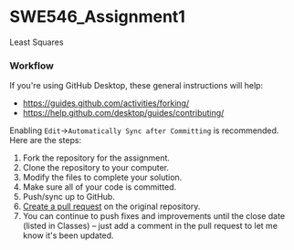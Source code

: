 # SWE546_Assignment1
Least Squares


### Workflow

If you're using GitHub Desktop, these general instructions will help:

* <https://guides.github.com/activities/forking/>
* <https://help.github.com/desktop/guides/contributing/>

Enabling `Edit`->`Automatically Sync after Committing` is recommended. Here are the steps:

1. Fork the repository for the assignment.
1. Clone the repository to your computer.
1. Modify the files to complete your solution.
1. Make sure all of your code is committed.
1. Push/sync up to GitHub.
1. [Create a pull request](https://help.github.com/articles/creating-a-pull-request/) on the original repository.
1. You can continue to push fixes and improvements until the close date (listed in Classes) – just add a comment in the pull request to let me know it's been updated.

